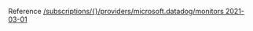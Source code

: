 Reference [/subscriptions/{}/providers/microsoft.datadog/monitors 2021-03-01](/Resources/mgmt-plane/L3N1YnNjcmlwdGlvbnMve30vcHJvdmlkZXJzL21pY3Jvc29mdC5kYXRhZG9nL21vbml0b3Jz/2021-03-01.xml)
